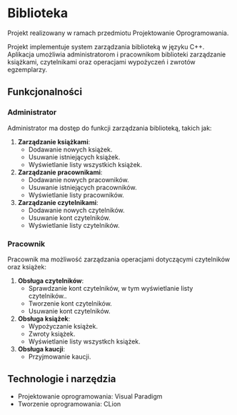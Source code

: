 # Biblioteka
Projekt realizowany w ramach przedmiotu Projektowanie Oprogramowania.

Projekt implementuje system zarządzania biblioteką w języku C++. Aplikacja umożliwia administratorom i pracownikom biblioteki zarządzanie książkami, czytelnikami oraz operacjami wypożyczeń i zwrotów egzemplarzy.

## Funkcjonalności

### Administrator
Administrator ma dostęp do funkcji zarządzania biblioteką, takich jak:
1. **Zarządzanie książkami**:
   - Dodawanie nowych książek.
   - Usuwanie istniejących książek.
   - Wyświetlanie listy wszystkich książek.
2. **Zarządzanie pracownikami**:
   - Dodawanie nowych pracowników.
   - Usuwanie istniejących pracowników.
   - Wyświetlanie listy pracowników.
3. **Zarządzanie czytelnikami**:
   - Dodawanie nowych czytelników.
   - Usuwanie kont czytelników.
   - Wyświetlanie listy czytelników.

### Pracownik
Pracownik ma możliwość zarządzania operacjami dotyczącymi czytelników oraz książek:
1. **Obsługa czytelników**:
   - Sprawdzanie kont czytelników, w tym wyświetlanie listy czytelników..
   - Tworzenie kont czytelników.
   - Usuwanie kont czytelników.
2. **Obsługa książek**:
   - Wypożyczanie książek.
   - Zwroty książek.
   - Wyświetlanie listy wszystkch książek.
3. **Obsługa kaucji**:
   - Przyjmowanie kaucji.

## Technologie i narzędzia
- Projektowanie oprogramowania: Visual Paradigm
- Tworzenie oprogramowania: CLion
